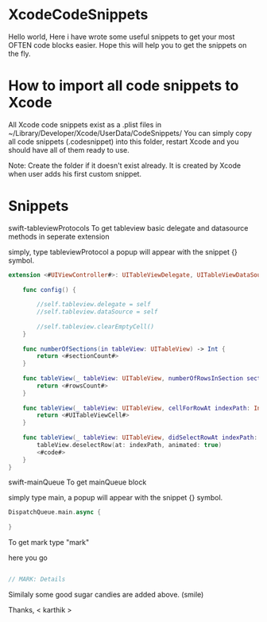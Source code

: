 # XcodeCodeSnippets

  Hello world, Here i have wrote some useful snippets to get your most OFTEN code blocks easier. Hope this will help you to get the snippets on the fly.
 
# How to import all code snippets to Xcode

All Xcode code snippets exist as a .plist files in ~/Library/Developer/Xcode/UserData/CodeSnippets/ You can simply copy all code snippets (.codesnippet) into this folder, restart Xcode and you should have all of them ready to use.  

Note: Create the folder if it doesn't exist already. It is created by Xcode when user adds his first custom snippet.

# Snippets

swift-tableviewProtocols        To get tableview basic delegate and datasource methods in seperate extension

simply, type tableviewProtocol a popup will appear with the snippet {} symbol. 

```swift
extension <#UIViewController#>: UITableViewDelegate, UITableViewDataSource {
    
    func config() {
        
        //self.tableview.delegate = self
        //self.tableview.dataSource = self
        
        //self.tableview.clearEmptyCell()
    }
    
    func numberOfSections(in tableView: UITableView) -> Int {
        return <#sectionCount#>
    }
    
    func tableView(_ tableView: UITableView, numberOfRowsInSection section: Int) -> Int {
        return <#rowsCount#>
    }
    
    func tableView(_ tableView: UITableView, cellForRowAt indexPath: IndexPath) -> UITableViewCell {
        return <#UITableViewCell#>
    }
    
    func tableView(_ tableView: UITableView, didSelectRowAt indexPath: IndexPath) {
        tableView.deselectRow(at: indexPath, animated: true)
        <#code#>
    }
}
```

swift-mainQueue            To get mainQueue block

simply type main, a popup will appear with the snippet {} symbol. 

``` swift
DispatchQueue.main.async {
            
}
```

To get mark type "mark"

here you go

``` swift

// MARK: Details

``` 

Similaly some good sugar candies are added above. (smile)





Thanks, 
< karthik \>
